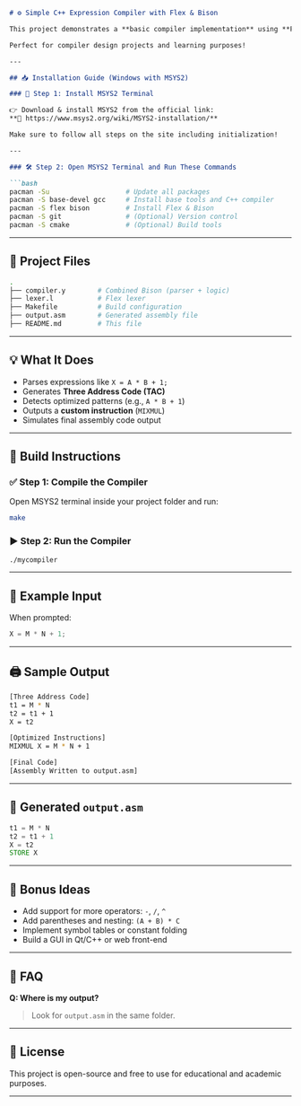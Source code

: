 ```markdown
# ⚙️ Simple C++ Expression Compiler with Flex & Bison

This project demonstrates a **basic compiler implementation** using **Flex & Bison in C++**, capable of parsing arithmetic expressions and generating **Three Address Code** and **custom instructions** (like `MIXMUL`). 

Perfect for compiler design projects and learning purposes!

---

## 📥 Installation Guide (Windows with MSYS2)

### 🔧 Step 1: Install MSYS2 Terminal

👉 Download & install MSYS2 from the official link:  
**🔗 https://www.msys2.org/wiki/MSYS2-installation/**

Make sure to follow all steps on the site including initialization!

---

### 🛠️ Step 2: Open MSYS2 Terminal and Run These Commands

```bash
pacman -Su                   # Update all packages
pacman -S base-devel gcc     # Install base tools and C++ compiler
pacman -S flex bison         # Install Flex & Bison
pacman -S git                # (Optional) Version control
pacman -S cmake              # (Optional) Build tools
```

---

## 📂 Project Files

```bash
.
├── compiler.y        # Combined Bison (parser + logic)
├── lexer.l           # Flex lexer
├── Makefile          # Build configuration
├── output.asm        # Generated assembly file
├── README.md         # This file
```

---

## 💡 What It Does

- Parses expressions like `X = A * B + 1;`
- Generates **Three Address Code (TAC)**
- Detects optimized patterns (e.g., `A * B + 1`)
- Outputs a **custom instruction** (`MIXMUL`)
- Simulates final assembly code output

---

## 🧱 Build Instructions

### ✅ Step 1: Compile the Compiler

Open MSYS2 terminal inside your project folder and run:

```bash
make
```

### ▶️ Step 2: Run the Compiler

```bash
./mycompiler
```

---

## 🧪 Example Input

When prompted:

```c
X = M * N + 1;
```

---

## 🖨️ Sample Output

```bash
[Three Address Code]
t1 = M * N
t2 = t1 + 1
X = t2

[Optimized Instructions]
MIXMUL X = M * N + 1

[Final Code]
[Assembly Written to output.asm]
```

---

## 📝 Generated `output.asm`

```asm
t1 = M * N
t2 = t1 + 1
X = t2
STORE X
```

---

## 🧠 Bonus Ideas

- Add support for more operators: `-`, `/`, `^`
- Add parentheses and nesting: `(A + B) * C`
- Implement symbol tables or constant folding
- Build a GUI in Qt/C++ or web front-end

---

## 🙋 FAQ

**Q: Where is my output?**  
> Look for `output.asm` in the same folder.

---

## 📜 License

This project is open-source and free to use for educational and academic purposes.

---

